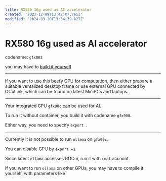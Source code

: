 ```yaml
---
title: RX580 16g used as AI accelerator
created: '2023-12-09T13:47:07.765Z'
modified: '2024-03-10T13:34:39.827Z'
---
```


# RX580 16g used as AI accelerator

codename: `gfx803`

you may have to [build it yourself](https://github.com/tsl0922/pytorch-gfx803)

---

If you want to use this beefy GPU for computation, then either prepare a suitable ventalized desktop frame or use external GPU connected by OCuLink, which can be found on latest MiniPCs and laptops.

---

Your integrated GPU `gfx90c` [can]() be used for AI.

To run it without container, you build it with codename `gfx900`.

Either way, you need to specify `export `.

---

Currently it is not possible to run `ollama` on `gfx90c`.

You can disable GPU by `export =1`.

Since latest `ollama` accesses ROCm, run it with `root` account.

If you want to run `ollama` on other GPUs, you may have to compile it yourself, with parameters like

